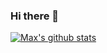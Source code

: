 ### Hi there 👋

<!--
**ymmuse/ymmuse** is a ✨ _special_ ✨ repository because its `README.md` (this file) appears on your GitHub profile.

Here are some ideas to get you started:

- 🔭 I’m currently working on ...
- 🌱 I’m currently learning ...
- 👯 I’m looking to collaborate on ...
- 🤔 I’m looking for help with ...
- 💬 Ask me about ...
- 📫 How to reach me: ...
- 😄 Pronouns: ...
- ⚡ Fun fact: ...
-->

[![Max's github stats](https://github-readme-stats.vercel.app/api?username=ymmuse&show_icons=true)](https://github.com/anuraghazra/github-readme-stats)
